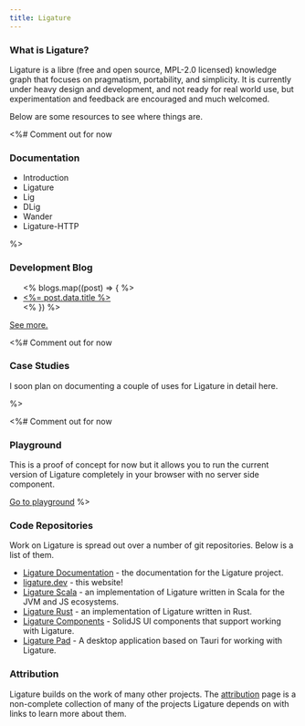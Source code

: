 ```yaml
---
title: Ligature
---
```


<h3>What is Ligature?</h3>

<p>Ligature is a libre (free and open source, MPL-2.0 licensed) knowledge graph that focuses on pragmatism, portability, and simplicity.
It is currently under heavy design and development, and not ready for real world use, but experimentation and feedback are encouraged and much welcomed.</p>

<p>Below are some resources to see where things are.</p>

<%# Comment out for now
<h3>Documentation</h3>

<ul>
  <li>Introduction</li>
  <li>Ligature</li>
  <li>Lig</li>
  <li>DLig</li>
  <li>Wander</li>
  <li>Ligature-HTTP</li>  
</ul>
%>

<h3>Development Blog</h3>

<ul>
  <% blogs.map((post) => { %>
  <li>
    <a href="<%= post.path %>"><%= post.data.title %></a>
  </li>
  <% }) %>
</ul>
<a href="/blog/">See more.</a>

<%# Comment out for now
<h3>Case Studies</h3>

<p>I soon plan on documenting a couple of uses for Ligature in detail here.</p>
%>

<%# Comment out for now
<h3>Playground</h3>

<p>This is a proof of concept for now but it allows you to run the current version of Ligature completely in your browser with no server side component.</p>

<a href="/playground/">Go to playground</a>
%>

<h3>Code Repositories</h3>

<p>Work on Ligature is spread out over a number of git repositories.
Below is a list of them.</p>

<ul>
  <li><a href="https://github.com/almibe/ligature-documentation">Ligature Documentation</a> - the documentation for the Ligature project.</li>
  <li><a href="https://github.com/almibe/ligature.dev">ligature.dev</a> - this website!</li>
  <li><a href="https://github.com/almibe/ligature-scala">Ligature Scala</a> - an implementation of Ligature written in Scala for the JVM and JS ecosystems.</li>
  <li><a href="https://github.com/almibe/ligature-rs">Ligature Rust</a> - an implementation of Ligature written in Rust.</li>
  <li><a href="https://github.com/almibe/ligature-components">Ligature Components</a> - SolidJS UI components that support working with Ligature.</li>
  <li><a href="https://github.com/almibe/ligature-pad">Ligature Pad</a> - A desktop application based on Tauri for working with Ligature.</li>
</ul>

<h3>Attribution</h3>

<p>Ligature builds on the work of many other projects.
The <a href="attribution">attribution</a> page is a non-complete collection of many of the projects Ligature depends on with links to learn more about them.</p>
